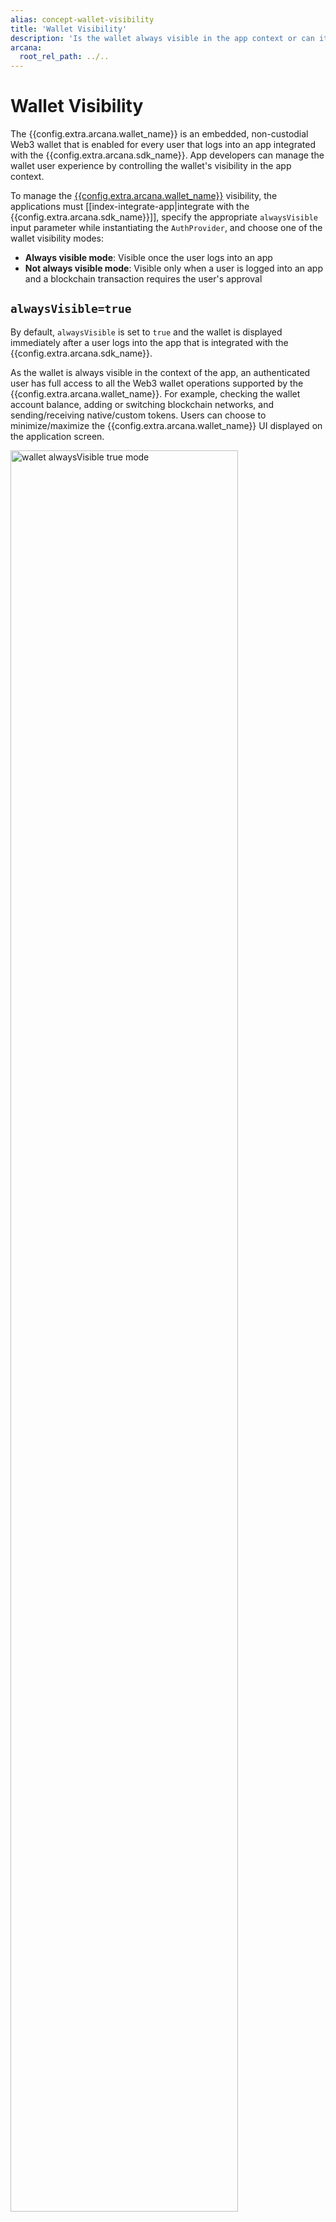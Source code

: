 ```yaml
---
alias: concept-wallet-visibility
title: 'Wallet Visibility'
description: 'Is the wallet always visible in the app context or can it be shown only when needed, learn more.'
arcana:
  root_rel_path: ../..
---
```


# Wallet Visibility

The {{config.extra.arcana.wallet_name}} is an embedded, non-custodial Web3 wallet that is enabled for every user that logs into an app integrated with the {{config.extra.arcana.sdk_name}}. App developers can manage the wallet user experience by controlling the wallet's visibility in the app context.

To manage the [{{config.extra.arcana.wallet_name}}]({{page.meta.arcana.root_rel_path}}/concepts/anwallet) visibility, the applications must [[index-integrate-app|integrate with the {{config.extra.arcana.sdk_name}}]], specify the appropriate `alwaysVisible` input parameter while instantiating the `AuthProvider`, and choose one of the wallet visibility modes:

* **Always visible mode**: Visible once the user logs into an app
* **Not always visible mode**: Visible only when a user is logged into an app and a blockchain transaction requires the user's approval

## `alwaysVisible=true`

By default, `alwaysVisible` is set to `true` and the wallet is displayed immediately after a user logs into the app that is integrated with the {{config.extra.arcana.sdk_name}}.

As the wallet is always visible in the context of the app, an authenticated user has full access to all the Web3 wallet operations supported by the {{config.extra.arcana.wallet_name}}. For example, checking the wallet account balance, adding or switching blockchain networks, and sending/receiving native/custom tokens. Users can choose to minimize/maximize the {{config.extra.arcana.wallet_name}} UI displayed on the application screen.

<img alt="wallet alwaysVisible true mode" src="/img/an_wallet_full_ui_mode.png" width="85%"></img>

## `alwaysVisible=false`

If `alwaysVisible` is set to `false`, then the {{config.extra.arcana.wallet_name}} screen does not show up on the application window immediately after a user logs in. The {{config.extra.arcana.wallet_name}} UI is displayed only when a blockchain transaction is triggered that requires the user's approval.

Once the user takes action, the request disappears and the user cannot access the {{config.extra.arcana.wallet_name}} screen until another blockchain transaction is triggered.  Unlike the always visible mode, authenticated app users **cannot** access the {{config.extra.arcana.wallet_name}} UI on demand and add or switch networks, view the account balance or initiate send/receive of native/custom tokens, or maximize/minimize the {{config.extra.arcana.wallet_name}}.

<img alt="wallet widget mode" src="/img/an_wallet_widget_mode.png" width="85%"></img>

## Summary

The table below summarizes how `alwaysVisible` parameter specified during the `AuthProvider` initialization in the application code controls the user experience. For step-by-step instructions see [[configure-wallet-visibility|how to configure the {{config.extra.arcana.wallet_name}} visibility mode]] guide.

| Wallet UI Mode | Flag | User Experience|
| :------ | :----- | :----------- |
| **Always visible** | `alwaysVisible = true` <br></br>(default)  | 1. {{config.extra.arcana.wallet_name}}is always visible on the application screen. |
|         |  | 2. Users can minimize the {{config.extra.arcana.wallet_name}} and it shows as a small widget on the application screen. |
|         |  | 3. Users can access any of the supported [{{config.extra.arcana.wallet_name}} features]({{page.meta.arcana.root_rel_path}}/concepts/anwallet/walletfeatures.md) using the {{config.extra.arcana.wallet_name}} screen at any point in time. |
|         |  | 4. When a user action triggers a blockchain transaction, the {{config.extra.arcana.wallet_name}} screen switches to the notification screen, and the user can approve or reject the request. If the wallet is minimized, a red dot is shown and when the user selects it, the wallet notification screen comes up. It displays the current blockchain request waiting for user action. If the user was using the wallet screen to perform other operations such as switching the network, when a notification arrives, in that case, a red dot shows on the notification tab of the wallet. Other requests queue up until the user takes action on the first one.|
| **Not always visible** | `alwaysVisible = false` | 1. {{config.extra.arcana.wallet_name}} is not visible on the application screen by default. It shows up only when a user action triggers a blockchain transaction. The user request notification screen is displayed for user action. Once the user takes an action, the wallet screen disappears.|
|       |  | 2. Users cannot minimize the {{config.extra.arcana.wallet_name}} if this mode is selected by the application.|
|       |  | 3. Users cannot access any of the supported [{{config.extra.arcana.wallet_name}} features]({{page.meta.arcana.root_rel_path}}/concepts/anwallet/walletfeatures.md) through the wallet UI.|
|       |  | 4. When a user action triggers a blockchain transaction, the {{config.extra.arcana.wallet_name}} screen pops up. It disappears after the user takes an action. If there are other blockchain transactions that show up while the user has not reviewed the current request, those will stay hidden and queued up. After the user action for the first action, subsequent actions will result in the {{config.extra.arcana.wallet_name}} screen showing up for other requests one by one.  For multiple blockchain transactions, the user will see a series of pop-ups, and then after a user action, those will disappear. There is no way for the user to ignore them or perform another action on the application.|

